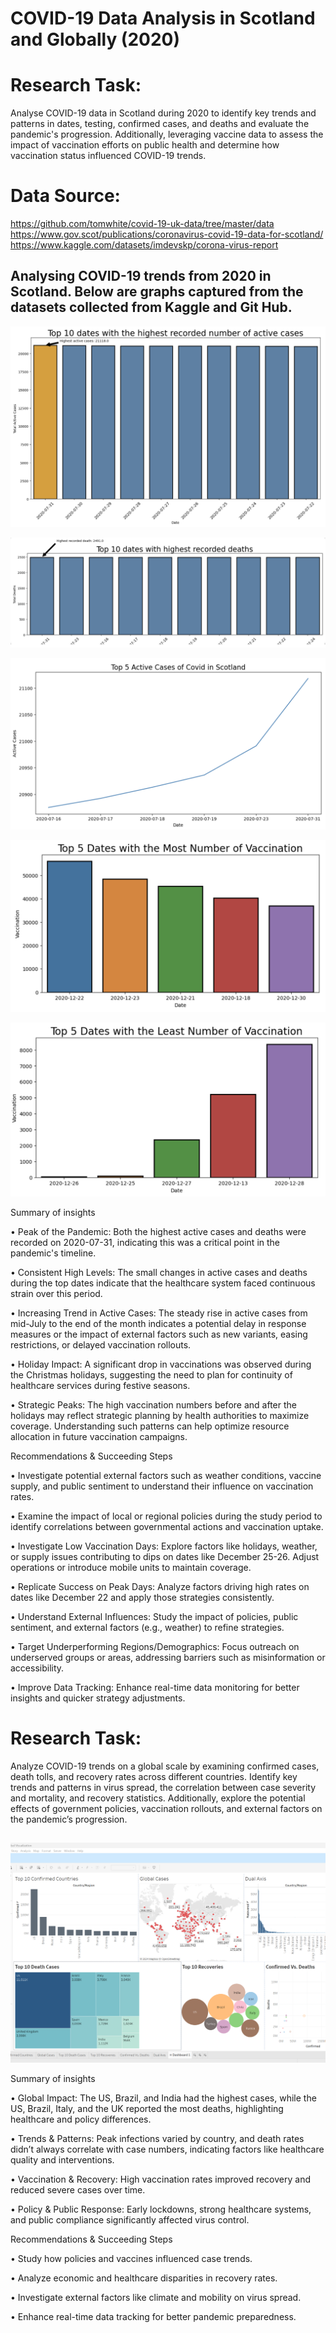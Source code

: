 # COVID-19 Data Analysis in Scotland and Globally (2020)

# Research Task: 
Analyse COVID-19 data in Scotland during 2020 to identify key trends and patterns in dates, testing, confirmed cases, and deaths and evaluate the pandemic's progression. Additionally, leveraging vaccine data to assess the impact of vaccination efforts on public health and determine how vaccination status influenced COVID-19 trends.

# Data Source: 
https://github.com/tomwhite/covid-19-uk-data/tree/master/data
https://www.gov.scot/publications/coronavirus-covid-19-data-for-scotland/
https://www.kaggle.com/datasets/imdevskp/corona-virus-report

## Analysing COVID-19 trends from 2020 in Scotland. Below are graphs captured from the datasets collected from Kaggle and Git Hub.
![image alt](https://github.com/stanley-fok/COVID-19-Data-Visualisation/blob/a905f2ccdd63c124c184acb48d2c959eb57b29dd/1.png)

![image alt](https://github.com/stanley-fok/COVID-19-Data-Visualisation/blob/01525830dbe5057412dd31587341de74f969e653/2.png)

![image alt](https://github.com/stanley-fok/COVID-19-Data-Visualisation/blob/01525830dbe5057412dd31587341de74f969e653/3.png)

![image alt](https://github.com/stanley-fok/COVID-19-Data-Visualisation/blob/01525830dbe5057412dd31587341de74f969e653/4.png)

![image alt](https://github.com/stanley-fok/COVID-19-Data-Visualisation/blob/01525830dbe5057412dd31587341de74f969e653/5.png)


Summary of insights  

• Peak of the Pandemic: Both the highest active cases and deaths were recorded on 2020-07-31, indicating this was a critical point in the pandemic's timeline.

• Consistent High Levels: The small changes in active cases and deaths during the top dates indicate that the healthcare system faced continuous strain over this period.

• Increasing Trend in Active Cases: The steady rise in active cases from mid-July to the end of the month indicates a potential delay in response measures or the impact of external factors such as new variants, easing restrictions, or delayed vaccination rollouts.

• Holiday Impact: A significant drop in vaccinations was observed during the Christmas holidays, suggesting the need to plan for continuity of healthcare services during festive seasons.

• Strategic Peaks: The high vaccination numbers before and after the holidays may reflect strategic planning by health authorities to maximize coverage. Understanding such patterns can help optimize resource allocation in future vaccination campaigns.



Recommendations & Succeeding Steps

• Investigate potential external factors such as weather conditions, vaccine supply, and public sentiment to understand their influence on vaccination rates.

• Examine the impact of local or regional policies during the study period to identify correlations between governmental actions and vaccination uptake.

• Investigate Low Vaccination Days: Explore factors like holidays, weather, or supply issues contributing to dips on dates like December 25-26. Adjust operations or introduce mobile units to maintain coverage.

• Replicate Success on Peak Days: Analyze factors driving high rates on dates like December 22 and apply those strategies consistently.

• Understand External Influences: Study the impact of policies, public sentiment, and external factors (e.g., weather) to refine strategies.

• Target Underperforming Regions/Demographics: Focus outreach on underserved groups or areas, addressing barriers such as misinformation or accessibility.

• Improve Data Tracking: Enhance real-time data monitoring for better insights and quicker strategy adjustments.



# Research Task:
Analyze COVID-19 trends on a global scale by examining confirmed cases, death tolls, and recovery rates across different countries. Identify key trends and patterns in virus spread, the correlation between case severity and mortality, and recovery statistics. Additionally, explore the potential effects of government policies, vaccination rollouts, and external factors on the pandemic’s progression.


##
![image alt](https://github.com/stanley-fok/COVID-19-Data-Visualisation/blob/586058514523c492dd205b9d488399e25d171526/img4.png)


Summary of insights

• Global Impact: The US, Brazil, and India had the highest cases, while the US, Brazil, Italy, and the UK reported the most deaths, highlighting healthcare and policy differences.

• Trends & Patterns: Peak infections varied by country, and death rates didn’t always correlate with case numbers, indicating factors like healthcare quality and interventions.

• Vaccination & Recovery: High vaccination rates improved recovery and reduced severe cases over time.

• Policy & Public Response: Early lockdowns, strong healthcare systems, and public compliance significantly affected virus control.


Recommendations & Succeeding Steps

• Study how policies and vaccines influenced case trends.

• Analyze economic and healthcare disparities in recovery rates.

• Investigate external factors like climate and mobility on virus spread.

• Enhance real-time data tracking for better pandemic preparedness.
